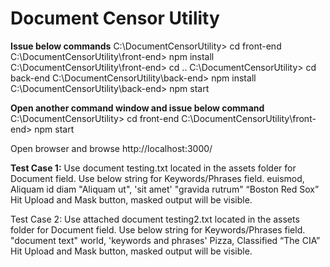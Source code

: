 # Document Censor Utility

**Issue below commands**
C:\DocumentCensorUtility> cd front-end
C:\DocumentCensorUtility\front-end> npm install
C:\DocumentCensorUtility\front-end> cd ..
C:\DocumentCensorUtility> cd back-end
C:\DocumentCensorUtility\back-end> npm install
C:\DocumentCensorUtility\back-end> npm start

**Open another command window and issue below command**
C:\DocumentCensorUtility> cd front-end
C:\DocumentCensorUtility\front-end> npm start

Open browser and browse http://localhost:3000/

**Test Case 1:**
Use document testing.txt located in the assets folder for Document field.
Use below string for Keywords/Phrases field.
euismod, Aliquam id diam "Aliquam ut", 'sit amet' "gravida rutrum" “Boston Red Sox”
Hit Upload and Mask button, masked output will be visible.

Test Case 2:
Use attached document testing2.txt located in the assets folder for Document field.
Use below string for Keywords/Phrases field.
"document text" world, 'keywords and phrases' Pizza, Classified “The CIA”
Hit Upload and Mask button, masked output will be visible.
